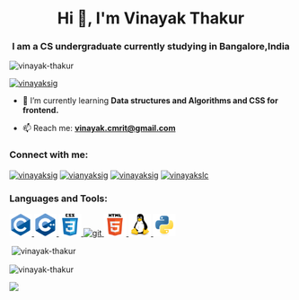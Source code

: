 <h1 align="center">Hi 👋, I'm Vinayak Thakur</h1>
<h3 align="center">I am a CS undergraduate currently studying in Bangalore,India</h3>

<p align="left"> <img src="https://komarev.com/ghpvc/?username=vinayak-thakur&label=Profile%20views&color=0e75b6&style=flat" alt="vinayak-thakur" /> </p>

<p align="left"> <a href="https://twitter.com/vinayaksig" target="blank"><img src="https://img.shields.io/twitter/follow/vinayaksig?logo=twitter&style=for-the-badge" alt="vinayaksig" /></a> </p>

- 🌱 I’m currently learning **Data structures and Algorithms and CSS for frontend.**

- 📫 Reach me: **vinayak.cmrit@gmail.com**

<h3 align="left">Connect with me:</h3>
<p align="left">
<a href="https://codepen.io/vinayaksig" target="blank"><img align="center" src="https://raw.githubusercontent.com/rahuldkjain/github-profile-readme-generator/master/src/images/icons/Social/codepen.svg" alt="vinayaksig" height="30" width="40" /></a>
<a href="https://twitter.com/vinayaksig" target="blank"><img align="center" src="https://raw.githubusercontent.com/rahuldkjain/github-profile-readme-generator/master/src/images/icons/Social/twitter.svg" alt="vianyaksig" height="30" width="40" /></a>
<a href="https://instagram.com/vinayaksig" target="blank"><img align="center" src="https://raw.githubusercontent.com/rahuldkjain/github-profile-readme-generator/master/src/images/icons/Social/instagram.svg" alt="vinayaksig" height="30" width="40" /></a>
<a href="https://www.leetcode.com/vinayakslc" target="blank"><img align="center" src="https://raw.githubusercontent.com/rahuldkjain/github-profile-readme-generator/master/src/images/icons/Social/leet-code.svg" alt="vinayakslc" height="30" width="40" /></a>
</p>

<h3 align="left">Languages and Tools:</h3>
<p align="left"> <a href="https://www.cprogramming.com/" target="_blank" rel="noreferrer"> <img src="https://raw.githubusercontent.com/devicons/devicon/master/icons/c/c-original.svg" alt="c" width="40" height="40"/> </a> <a href="https://www.w3schools.com/cpp/" target="_blank" rel="noreferrer"> <img src="https://raw.githubusercontent.com/devicons/devicon/master/icons/cplusplus/cplusplus-original.svg" alt="cplusplus" width="40" height="40"/> </a> <a href="https://www.w3schools.com/css/" target="_blank" rel="noreferrer"> <img src="https://raw.githubusercontent.com/devicons/devicon/master/icons/css3/css3-original-wordmark.svg" alt="css3" width="40" height="40"/> </a> <a href="https://git-scm.com/" target="_blank" rel="noreferrer"> <img src="https://www.vectorlogo.zone/logos/git-scm/git-scm-icon.svg" alt="git" width="40" height="40"/> </a> <a href="https://www.w3.org/html/" target="_blank" rel="noreferrer"> <img src="https://raw.githubusercontent.com/devicons/devicon/master/icons/html5/html5-original-wordmark.svg" alt="html5" width="40" height="40"/> </a> <a href="https://www.linux.org/" target="_blank" rel="noreferrer"> <img src="https://raw.githubusercontent.com/devicons/devicon/master/icons/linux/linux-original.svg" alt="linux" width="40" height="40"/> </a> <a href="https://www.python.org" target="_blank" rel="noreferrer"> <img src="https://raw.githubusercontent.com/devicons/devicon/master/icons/python/python-original.svg" alt="python" width="40" height="40"/> </a> </p>

<p>&nbsp;<img align="center" src="https://github-readme-stats.vercel.app/api?username=vinayak-thakur&show_icons=true&locale=en" alt="vinayak-thakur" /></p>

<p><img align="center" src="https://github-readme-streak-stats.herokuapp.com/?user=vinayak-thakur&" alt="vinayak-thakur" /></p>

<p align="left">
  <img src="https://leetcard.jacoblin.cool/vinayakslc?theme=dark&font=Cambay&ext=heatmap" />
</p>

